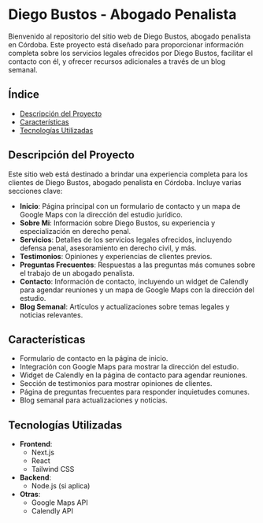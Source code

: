 # Diego Bustos - Abogado Penalista

Bienvenido al repositorio del sitio web de Diego Bustos, abogado penalista en Córdoba. Este proyecto está diseñado para proporcionar información completa sobre los servicios legales ofrecidos por Diego Bustos, facilitar el contacto con él, y ofrecer recursos adicionales a través de un blog semanal.

## Índice

- [Descripción del Proyecto](#descripción-del-proyecto)
- [Características](#características)
- [Tecnologías Utilizadas](#tecnologías-utilizadas)

## Descripción del Proyecto

Este sitio web está destinado a brindar una experiencia completa para los clientes de Diego Bustos, abogado penalista en Córdoba. Incluye varias secciones clave:

- **Inicio**: Página principal con un formulario de contacto y un mapa de Google Maps con la dirección del estudio jurídico.
- **Sobre Mi**: Información sobre Diego Bustos, su experiencia y especialización en derecho penal.
- **Servicios**: Detalles de los servicios legales ofrecidos, incluyendo defensa penal, asesoramiento en derecho civil, y más.
- **Testimonios**: Opiniones y experiencias de clientes previos.
- **Preguntas Frecuentes**: Respuestas a las preguntas más comunes sobre el trabajo de un abogado penalista.
- **Contacto**: Información de contacto, incluyendo un widget de Calendly para agendar reuniones y un mapa de Google Maps con la dirección del estudio.
- **Blog Semanal**: Artículos y actualizaciones sobre temas legales y noticias relevantes.

## Características

- Formulario de contacto en la página de inicio.
- Integración con Google Maps para mostrar la dirección del estudio.
- Widget de Calendly en la página de contacto para agendar reuniones.
- Sección de testimonios para mostrar opiniones de clientes.
- Página de preguntas frecuentes para responder inquietudes comunes.
- Blog semanal para actualizaciones y noticias.

## Tecnologías Utilizadas

- **Frontend**: 
  - Next.js
  - React
  - Tailwind CSS
- **Backend**: 
  - Node.js (si aplica)
- **Otras**:
  - Google Maps API
  - Calendly API
